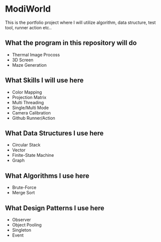 # ModiWorld
This is the portfolio project where I will utilize algorithm, data structure, test tool, runner action etc..
## What the program in this repository will do
- Thermal Image Procoss
- 3D Screen
- Maze Generation
## What Skills I will use here
- Color Mapping
- Projection Matrix
- Multi Threading
- Single/Multi Mode
- Camera Calibration
- Github Runner/Action
## What Data Structures I use here
- Circular Stack
- Vector
- Finite-State Machine
- Graph
## What Algorithms I use here
- Brute-Force
- Merge Sort
## What Design Patterns I use here
- Observer
- Object Pooling
- Singleton
- Event
